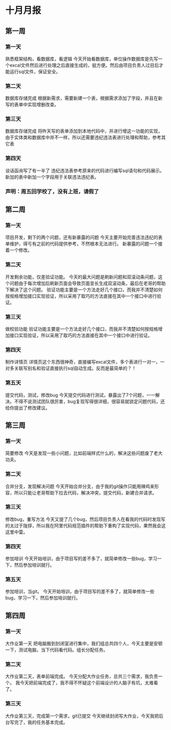 # 十月月报


## 第一周
### 第一天
熟悉框架结构，看数据库，看逻辑
今天开始看数据库，单位操作数据库是先写一个excal文件然后进行处理之后直接生成的，挺方便。然后由项目负责人过目后才能运行sql文件，保证安全。

### 第二天
数据库存储完成
根据新需求，需要新建一个表，根据需求添加了字段，并且在新写的表单中实现增删改查。

### 第三天
数据库存储完成
将昨天写的表单添加到本地代码中，并进行增这一功能的实现，由于实体类和数据库中并不一样，所以还需要违纪违法表进行处理和帮助，参考其它表

### 第四天
谈话函询写了有一半了
违纪违法表参考原来的代码进行编写sql语句和代码展示。新加的表中新加一个字段用于关联违法违纪表。

### 声明：周五回学校了，没有上班，请假了
## 第二周
### 第一天
项目开发，剩下的两个问题，还有新暴露的问题
今天主要开始完善违法违纪的表单维护，得亏有之前的代码提供参考，不然根本无法进行。
新暴露的问题一个接着一个修改。

### 第二天
开发剩余功能，仅差验证功能。
今天的最大问题是刷新问题和双滚动条问题，这个问题由于每次增加后刷新页面会导致页面变长生成双滚动条，最后在老哥的帮助下解决了这个问题。
验证功能主要是一个方法走好几个接口，而我并不清楚如何按规格增加接口实现验证，所以采用了取巧的方法直接在其中一个接口中进行验证。

### 第三天
做校验功能
验证功能主要是一个方法走好几个接口，而我并不清楚如何按规格增加接口实现验证，所以采用了取巧的方法直接在其中一个接口中进行验证。

### 第四天
制作详情页
详情页这个东西很神奇，直接编写excal文件，多个表进行一对一，一对多关联写别名和验证直接执行sql自动生成。反而是最简单的？！

### 第五天
提交代码，测试，修改bug
今天提交代码进行测试，暴露出了7个问题，一一解决。不得不说测试团队很厉害，bug复现写得很详细，很容易就锁定问题代码，还给你提出了修改建议。

## 第三周
### 第一天
简要修改
今天是发现一些小问题，比如前端样式什么的，解决这些问题废了老大功夫。

### 第二天
合并分支，发现解决问题
今天开始合并分支，由于我的git操作只能用辣鸡来形容，所以只能让老哥帮助下拉去代码，解决冲突，提交代码，新建合并请求。

### 第三天
修改bug，重写方法
今天又提了几个bug，然后项目负责人在看我的代码时发现写的太过于陇拶，所以我在阿里代码规范插件的帮助下重构了实现代码，果然我会这这里中雷。

### 第四天
参加培训
今天开始培训，由于项目写的差不多了，就简单修改一些bug，学习一下，然后参加培训就行。

### 第五天
参加培训，当git。
今天开始培训，由于项目写的差不多了，就简单修改一些bug，学习一下，然后参加培训就行。


## 第四周
### 第一天
大作业第一天
把电脑搬到封闭室进行集中，我们组总共四个人，今天主要是安顿一下，测试电脑，当下代码看代码。组长分配任务。

### 第二天
大作业第二天，表单前端完成。
今天分配大作业任务，总共三个需求，我负责一个。
我今天把前端完成了，我不得不怀疑这个前端设计的人脑子有坑，太难看了。

### 第三天
大作业第三天，完成第一个需求，git已提交
今天继续封闭写大作业，今天我把后台写完了，我的任务基本完成。